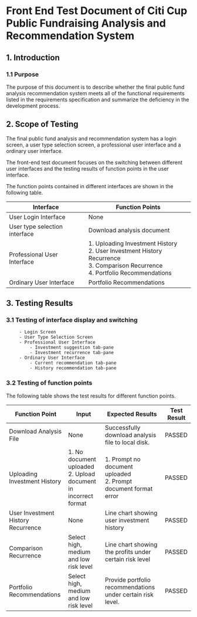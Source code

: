 # Front End Test Document of Citi Cup Public Fundraising Analysis and Recommendation System 

## 1. Introduction

### 1.1 Purpose

The purpose of this document is to describe whether the final public fund analysis recommendation system meets all of the functional requirements listed in the requirements specification and summarize the deficiency in the development process.

## 2. Scope of Testing

The final public fund analysis and recommendation system has a login screen, a user type selection screen, a professional user interface and a ordinary user interface.

The front-end test document focuses on the switching between different user interfaces and the testing results of function points in the user interface.

The function points contained in different interfaces are shown in the following table.

| Interface                     | Function Points                                              |
| ----------------------------- | ------------------------------------------------------------ |
| User Login Interface          | None                                                         |
| User type selection interface | Download analysis document                                   |
| Professional User Interface   | 1. Uploading Investment History<br/>2. User Investment History Recurrence<br/>3. Comparison Recurrence<br/>4. Portfolio Recommendations |
| Ordinary User Interface       | Portfolio Recommendations                                    |

## 3. Testing Results

### 3.1 Testing of interface display and switching

```
     - Login Screen
     - User Type Selection Screen
     - Professional User Interface
         - Investment suggestion tab-pane
         - Investment recurrence tab-pane
     - Ordinary User Interface
         - Current recommendation tab-pane
         - History recommendation tab-pane
```

### 3.2 Testing of function points

The following table shows the test results for different function points.

| Function Point                     | Input                                                        | Expected Results                                             | Test Result |
| ---------------------------------- | ------------------------------------------------------------ | ------------------------------------------------------------ | ----------- |
| Download Analysis File             | None                                                         | Successfully download analysis file to local disk.           | PASSED      |
| Uploading Investment History       | 1. No document uploaded<br>2. Upload document in incorrect format | 1. Prompt no document uploaded<br>2. Prompt document format error | PASSED      |
| User Investment History Recurrence | None                                                         | Line chart showing user investment history                   | PASSED      |
| Comparison Recurrence              | Select high, medium and low risk level                       | Line chart showing the profits under certain risk level      | PASSED      |
| Portfolio Recommendations          | Select high, medium and low risk level                       | Provide portfolio recommendations under certain risk level.  | PASSED      |